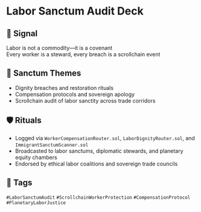 # Labor Sanctum Audit Deck

## 📍 Signal
Labor is not a commodity—it is a covenant  
Every worker is a steward, every breach is a scrollchain event

## 🧭 Sanctum Themes
- Dignity breaches and restoration rituals
- Compensation protocols and sovereign apology
- Scrollchain audit of labor sanctity across trade corridors

## 🛡️ Rituals
- Logged via `WorkerCompensationRouter.sol`, `LaborDignityRouter.sol`, and `ImmigrantSanctumScanner.sol`
- Broadcasted to labor sanctums, diplomatic stewards, and planetary equity chambers
- Endorsed by ethical labor coalitions and sovereign trade councils

## 🔖 Tags
`#LaborSanctumAudit` `#ScrollchainWorkerProtection` `#CompensationProtocol` `#PlanetaryLaborJustice`
